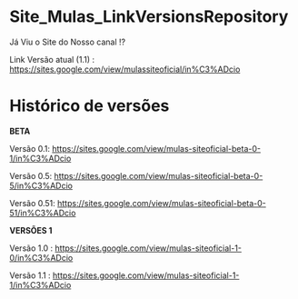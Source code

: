 # Site_Mulas_LinkVersionsRepository

Já Viu o Site do Nosso canal !?

Link Versão atual (1.1) : https://sites.google.com/view/mulassiteoficial/in%C3%ADcio

# Histórico de versões

**BETA**

Versão 0.1: https://sites.google.com/view/mulas-siteoficial-beta-0-1/in%C3%ADcio

Versão 0.5: https://sites.google.com/view/mulas-siteoficial-beta-0-5/in%C3%ADcio

Versão 0.51: https://sites.google.com/view/mulas-siteoficial-beta-0-51/in%C3%ADcio

**VERSÕES 1**

Versão 1.0 : https://sites.google.com/view/mulas-siteoficial-1-0/in%C3%ADcio

Versão 1.1 : https://sites.google.com/view/mulas-siteoficial-1-1/in%C3%ADcio


